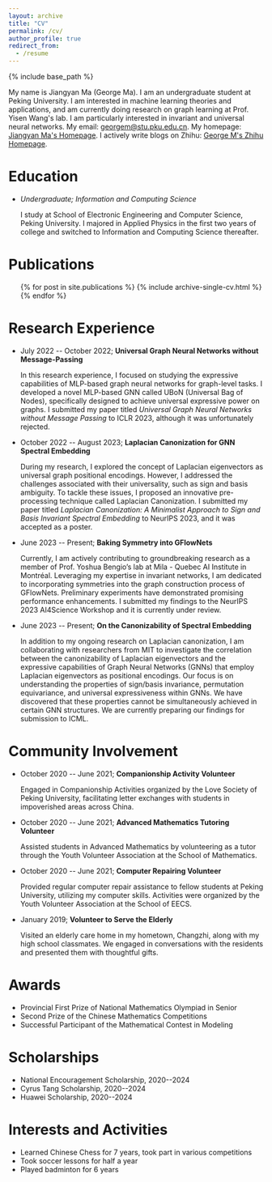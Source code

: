 ```yaml
---
layout: archive
title: "CV"
permalink: /cv/
author_profile: true
redirect_from:
  - /resume
---
```


{% include base_path %}

My name is Jiangyan Ma (George Ma). I am an undergraduate student at Peking University. I am interested in machine learning theories and applications, and am currently doing research on graph learning at Prof. Yisen Wang's lab. I am particularly interested in invariant and universal neural networks. My email: [georgem@stu.pku.edu.cn](mailto:georgem@stu.pku.edu.cn). My homepage: [Jiangyan Ma's Homepage](https://georgemlp.github.io). I actively write blogs on Zhihu: [George M's Zhihu Homepage](https://www.zhihu.com/people/george-m-55).

Education
======
- *Undergraduate; Information and Computing Science*

  I study at School of Electronic Engineering and Computer Science, Peking University. I majored in Applied Physics in the first two years of college and switched to Information and Computing Science thereafter.

Publications
======
  <ul>{% for post in site.publications %}
    {% include archive-single-cv.html %}
  {% endfor %}</ul>

Research Experience
======

- July 2022 -- October 2022; **Universal Graph Neural Networks without Message-Passing**

  In this research experience, I focused on studying the expressive capabilities of MLP-based graph neural networks for graph-level tasks. I developed a novel MLP-based GNN called UBoN (Universal Bag of Nodes), specifically designed to achieve universal expressive power on graphs. I submitted my paper titled *Universal Graph Neural Networks without Message Passing* to ICLR 2023, although it was unfortunately rejected.

- October 2022 -- August 2023; **Laplacian Canonization for GNN Spectral Embedding**

  During my research, I explored the concept of Laplacian eigenvectors as universal graph positional encodings. However, I addressed the challenges associated with their universality, such as sign and basis ambiguity. To tackle these issues, I proposed an innovative pre-processing technique called Laplacian Canonization. I submitted my paper titled *Laplacian Canonization: A Minimalist Approach to Sign and Basis Invariant Spectral Embedding* to NeurIPS 2023, and it was accepted as a poster.

- June 2023 -- Present; **Baking Symmetry into GFlowNets**

  Currently, I am actively contributing to groundbreaking research as a member of Prof. Yoshua Bengio’s lab at Mila - Quebec AI Institute in Montréal. Leveraging my expertise in invariant networks, I am dedicated to incorporating symmetries into the graph construction process of GFlowNets. Preliminary experiments have demonstrated promising performance enhancements. I submitted my findings to the NeurIPS 2023 AI4Science Workshop and it is currently under review.

- June 2023 -- Present; **On the Canonizability of Spectral Embedding**

  In addition to my ongoing research on Laplacian canonization, I am collaborating with researchers from MIT to investigate the correlation between the canonizability of Laplacian eigenvectors and the expressive capabilities of Graph Neural Networks (GNNs) that employ Laplacian eigenvectors as positional encodings. Our focus is on understanding the properties of sign/basis invariance, permutation equivariance, and universal expressiveness within GNNs. We have discovered that these properties cannot be simultaneously achieved in certain GNN structures. We are currently preparing our findings for submission to ICML.

Community Involvement
======

- October 2020 -- June 2021; **Companionship Activity Volunteer**

  Engaged in Companionship Activities organized by the Love Society of Peking University, facilitating letter exchanges with students in impoverished areas across China.

- October 2020 -- June 2021; **Advanced Mathematics Tutoring Volunteer**

  Assisted students in Advanced Mathematics by volunteering as a tutor through the Youth Volunteer Association at the School of Mathematics.

- October 2020 -- June 2021; **Computer Repairing Volunteer**

  Provided regular computer repair assistance to fellow students at Peking University, utilizing my computer skills. Activities were organized by the Youth Volunteer Association at the School of EECS.

- January 2019; **Volunteer to Serve the Elderly**

  Visited an elderly care home in my hometown, Changzhi, along with my high school classmates. We engaged in conversations with the residents and presented them with thoughtful gifts.

Awards
======

- Provincial First Prize of National Mathematics Olympiad in Senior
- Second Prize of the Chinese Mathematics Competitions
- Successful Participant of the Mathematical Contest in Modeling

Scholarships
======

- National Encouragement Scholarship, 2020--2024
- Cyrus Tang Scholarship, 2020--2024
- Huawei Scholarship, 2020--2024

Interests and Activities
======

- Learned Chinese Chess for 7 years, took part in various competitions
- Took soccer lessons for half a year
- Played badminton for 6 years
  
<!-- Talks
======
  <ul>{% for post in site.talks %}
    {% include archive-single-talk-cv.html %}
  {% endfor %}</ul>
  
Teaching
======
  <ul>{% for post in site.teaching %}
    {% include archive-single-cv.html %}
  {% endfor %}</ul> -->
